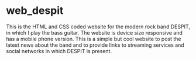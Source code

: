 # web_despit

This is the HTML and CSS coded website for the modern rock band DESPIT, in which I play the bass guitar. 
The website is device size responsive and has a mobile phone version. This is a simple but cool website to
post the latest news about the band and to provide links to streaming services and social networks in which
DESPIT is present.
